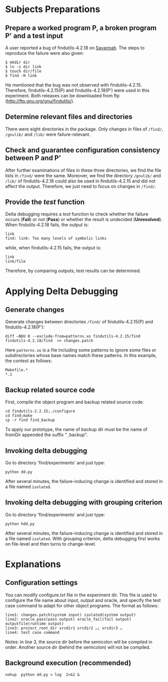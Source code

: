 

# Subjects Preparations #

## Prepare a worked program P, a broken program P' and a test input ##

A user reported a bug of findutils-4.2.18 on [Savannah](http://savannah.gnu.org/bugs/?12181). The steps to reproduce the failure were also given:
```
$ mkdir dir
$ ln -s dir link
$ touch dir/file
$ find -H link
```

He mentioned that the bug was not observed with findutils-4.2.15. Therefore, findutils-4.2.15(P) and findutils-4.2.18(P') were used in this experiment. Both releases can be downloaded from ftp (http://ftp.gnu.org/gnu/findutils/).


## Determine relevant files and directories ##

There were eight directories in the package. Only changes in files of `/find/`, `/gnulib/` and `/lib/` were failure-relevant.

## Check and guarantee configuration consistency between P and P’ ##

After further examinations of files in these three directories, we find the file lists in `/find/` were the same. Moreover, we find the directory
`/gnulib/` and `/lib/` of findutils-4.2.18 could also be used in findutils-4.2.15 and did not affect the output. Therefore, we just need to focus on changes in `/find/`.

## Provide the _test_ function ##
Delta debugging requires a _test_ function to check whether the failure occurs (**Fail**) or not (**Pass**) or whether the result is undecided (**Unresolved**). When findutils-4.2.18 fails, the output is:
```
link
find: link: Too many levels of symbolic links 
```
while, when findutils-4.2.15 fails, the output is:
```
link
link/file
```
Therefore, by comparing outputs, test results can be determined.

# Applying Delta Debugging #

## Generate changes ##
Generate changes between directories `/find/` of findutils-4.2.15(P) and findutils-4.2.18(P'):
```
diff –NbU 0 --exclude-from=patterns.xo findutils-4.2.15/find findutils-4.2.18/find  >> changes.patch
```
Here `patterns.xo` is a file including some patterns to ignore some files or subdirectories whose base names match these patterns. In this example, the context as follows:
```
Makefile.*
*.1
```

## Backup related source code ##
First, compile the object program and backup related source code:
```
cd findutils-2.2.15;./configure 
cd find;make
cp -r find find_backup
```
To apply our prototype, the name of backup dir must be the name of fromDir appended the suffix "`_`backup".
## Invoking delta debugging ##
Go to directory 'find/experiments' and just type:
```
python dd.py
```
After several minutes, the failure-inducing change is identified and stored in a file named `isolated`.

## Invoking delta debugging with grouping criterion ##
Go to directory 'find/experiments' and just type:
```
python hdd.py
```
After several minutes, the failure-inducing change is identified and stored in a file named `isolated`. With grouping criterion, delta debugging first works on file-level and then turns to change-level.

# Explanations #
## Configuration settings ##
You can modify configure.txt file in the experiment dir. This file is used to configure the file name about input, output and oracle, and specify the test case command to adapt for other object programs. The format as follows:
```
line1: changes.patch(system input) isolated(system output)
line2: oracle_pass(pass output) oracle_fail(fail output)  outputfile(runtime output)
line3: project_root_dir srcdir1 srcdir2 …; srcdir3 …
line4: test case command
```

Notes: in line 3, the source dir before the semicolon will be compiled in order. Another source dir (behind the semicolon) will not be compiled.

## Background execution (recommended) ##
```
nohup  python dd.py > log  2>&1 &
```